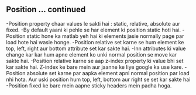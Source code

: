 ## Position … continued

-Position property chaar values le sakti hai : static, relative, absolute aur fixed.
-By default yaani ki pehle se har element ki position static hoti hai.
-Position static hone ka matlab yeh hai ki elements jasie normally page par load hote hai wasie honge.
-Position relative set karne se hum element ke top, left, right aur bottom attribute set kar sakte hai.
-Inn attributes ki value change kar kar hum apne element ko unki normal position se move kar sakte hai.
-Position relative karne se aap z-index property ki value bhi set kar sakte hai. Z-index ke bare mein aur jaanne ke liye google ka use kare.
-Position absolute set karne par aapka element apni normal position par load nhi hota. Aur uski position hum top, left, bottom aur right se set kar sakte hai
-Position fixed ke bare mein aapne sticky headers mein padha hoga.

